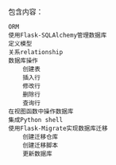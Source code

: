 包含内容：

    ORM
    使用Flask-SQLAlchemy管理数据库
    定义模型
    关系relationship
    数据库操作
        创建表
        插入行
        修改行
        删除行
        查询行
    在视图函数中操作数据库
    集成Python shell
    使用Flask-Migrate实现数据库迁移
        创建迁移仓库
        创建迁移脚本
        更新数据库
     

